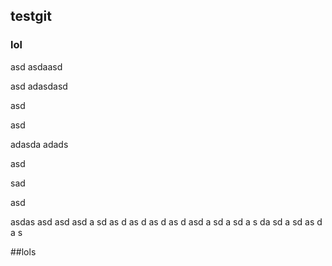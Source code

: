## testgit

### lol


asd
asdaasd

asd
adasdasd

asd

asd

adasda
adads

asd


sad

asd

asdas
asd
asd
asd
a
sd
as
d
as
d
as
d
as
d
asd
a
sd
a
sd
a
s
da
sd
a
sd
as
d
a
s

##lols
<a id="lols"></a>
